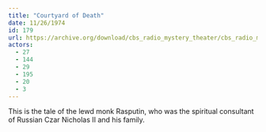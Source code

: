 ```yaml
---
title: "Courtyard of Death"
date: 11/26/1974
id: 179
url: https://archive.org/download/cbs_radio_mystery_theater/cbs_radio_mystery_theater-0151-0200.zip/cbs_radio_mystery_theater-0151-0200%2Fcbsrmt_0179_courtyard_of_death.mp3
actors:
  - 27
  - 144
  - 29
  - 195
  - 20
  - 3
---
```

This is the tale of the lewd monk Rasputin, who was the spiritual consultant of Russian Czar Nicholas II and his family.